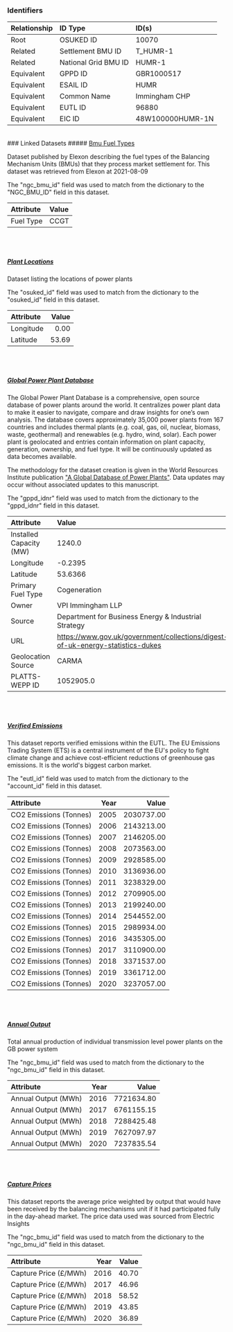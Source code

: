 ### Identifiers

| Relationship   | ID Type              | ID(s)            |
|:---------------|:---------------------|:-----------------|
| Root           | OSUKED ID            | 10070            |
| Related        | Settlement BMU ID    | T_HUMR-1         |
| Related        | National Grid BMU ID | HUMR-1           |
| Equivalent     | GPPD ID              | GBR1000517       |
| Equivalent     | ESAIL ID             | HUMR             |
| Equivalent     | Common Name          | Immingham CHP    |
| Equivalent     | EUTL ID              | 96880            |
| Equivalent     | EIC ID               | 48W100000HUMR-1N |

<br>
### Linked Datasets
##### <a href="https://raw.githubusercontent.com/OSUKED/Dictionary-Datasets/main/datasets/bmu-fuel-types/datapackage.json">Bmu Fuel Types</a>

Dataset published by Elexon describing the fuel types of the Balancing Mechanism Units (BMUs) that they process market settlement for. This dataset was retrieved from Elexon at 2021-08-09

The "ngc_bmu_id" field was used to match from the dictionary to the "NGC_BMU_ID" field in this dataset.

| Attribute   | Value   |
|:------------|:--------|
| Fuel Type   | CCGT    |

<br><br>
##### <a href="https://raw.githubusercontent.com/OSUKED/Dictionary-Datasets/main/datasets/plant-locations/datapackage.json">Plant Locations</a>

Dataset listing the locations of power plants

The "osuked_id" field was used to match from the dictionary to the "osuked_id" field in this dataset.

| Attribute   |   Value |
|:------------|--------:|
| Longitude   |    0.00 |
| Latitude    |   53.69 |

<br><br>
##### <a href="https://raw.githubusercontent.com/OSUKED/Dictionary-Datasets/main/datasets/global-power-plant-database/datapackage.json">Global Power Plant Database</a>

The Global Power Plant Database is a comprehensive, open source database of power plants around the world. It centralizes power plant data to make it easier to navigate, compare and draw insights for one’s own analysis. The database covers approximately 35,000 power plants from 167 countries and includes thermal plants (e.g. coal, gas, oil, nuclear, biomass, waste, geothermal) and renewables (e.g. hydro, wind, solar). Each power plant is geolocated and entries contain information on plant capacity, generation, ownership, and fuel type. It will be continuously updated as data becomes available. 

The methodology for the dataset creation is given in the World Resources Institute publication ["A Global Database of Power Plants"](https://www.wri.org/research/global-database-power-plants). Data updates may occur without associated updates to this manuscript.

The "gppd_idnr" field was used to match from the dictionary to the "gppd_idnr" field in this dataset.

| Attribute               | Value                                                                          |
|:------------------------|:-------------------------------------------------------------------------------|
| Installed Capacity (MW) | 1240.0                                                                         |
| Longitude               | -0.2395                                                                        |
| Latitude                | 53.6366                                                                        |
| Primary Fuel Type       | Cogeneration                                                                   |
| Owner                   | VPI Immingham LLP                                                              |
| Source                  | Department for Business Energy & Industrial Strategy                           |
| URL                     | https://www.gov.uk/government/collections/digest-of-uk-energy-statistics-dukes |
| Geolocation Source      | CARMA                                                                          |
| PLATTS-WEPP ID          | 1052905.0                                                                      |

<br><br>
##### <a href="https://raw.githubusercontent.com/OSUKED/Dictionary-Datasets/main/datasets/verified-emissions/datapackage.json">Verified Emissions</a>

This dataset reports verified emissions within the EUTL. The EU Emissions Trading System (ETS) is a central instrument of the EU's policy to fight climate change and achieve cost-efficient reductions of greenhouse gas emissions. It is the world's biggest carbon market.

The "eutl_id" field was used to match from the dictionary to the "account_id" field in this dataset.

| Attribute              |   Year |      Value |
|:-----------------------|-------:|-----------:|
| CO2 Emissions (Tonnes) |   2005 | 2030737.00 |
| CO2 Emissions (Tonnes) |   2006 | 2143213.00 |
| CO2 Emissions (Tonnes) |   2007 | 2146205.00 |
| CO2 Emissions (Tonnes) |   2008 | 2073563.00 |
| CO2 Emissions (Tonnes) |   2009 | 2928585.00 |
| CO2 Emissions (Tonnes) |   2010 | 3136936.00 |
| CO2 Emissions (Tonnes) |   2011 | 3238329.00 |
| CO2 Emissions (Tonnes) |   2012 | 2709905.00 |
| CO2 Emissions (Tonnes) |   2013 | 2199240.00 |
| CO2 Emissions (Tonnes) |   2014 | 2544552.00 |
| CO2 Emissions (Tonnes) |   2015 | 2989934.00 |
| CO2 Emissions (Tonnes) |   2016 | 3435305.00 |
| CO2 Emissions (Tonnes) |   2017 | 3110900.00 |
| CO2 Emissions (Tonnes) |   2018 | 3371537.00 |
| CO2 Emissions (Tonnes) |   2019 | 3361712.00 |
| CO2 Emissions (Tonnes) |   2020 | 3237057.00 |

<br><br>
##### <a href="https://raw.githubusercontent.com/OSUKED/Dictionary-Datasets/main/datasets/annual-output/datapackage.json">Annual Output</a>

Total annual production of individual transmission level power plants on the GB power system

The "ngc_bmu_id" field was used to match from the dictionary to the "ngc_bmu_id" field in this dataset.

| Attribute           |   Year |      Value |
|:--------------------|-------:|-----------:|
| Annual Output (MWh) |   2016 | 7721634.80 |
| Annual Output (MWh) |   2017 | 6761155.15 |
| Annual Output (MWh) |   2018 | 7288425.48 |
| Annual Output (MWh) |   2019 | 7627097.97 |
| Annual Output (MWh) |   2020 | 7237835.54 |

<br><br>
##### <a href="https://raw.githubusercontent.com/OSUKED/Dictionary-Datasets/main/datasets/capture-prices/datapackage.json">Capture Prices</a>

This dataset reports the average price weighted by output that would have been received by the balancing mechanisms unit if it had participated fully in the day-ahead market. The price data used was sourced from Electric Insights

The "ngc_bmu_id" field was used to match from the dictionary to the "ngc_bmu_id" field in this dataset.

| Attribute             |   Year |   Value |
|:----------------------|-------:|--------:|
| Capture Price (£/MWh) |   2016 |   40.70 |
| Capture Price (£/MWh) |   2017 |   46.96 |
| Capture Price (£/MWh) |   2018 |   58.52 |
| Capture Price (£/MWh) |   2019 |   43.85 |
| Capture Price (£/MWh) |   2020 |   36.89 |
